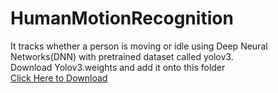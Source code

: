 # HumanMotionRecognition
It tracks whether a person is moving or idle using Deep Neural Networks(DNN) with pretrained dataset called yolov3.  
Download Yolov3.weights and add it onto this folder  
[Click Here to Download](https://pjreddie.com/media/files/yolov3.weights)
